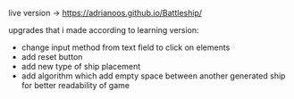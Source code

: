 live version -> https://adrianoos.github.io/Battleship/

upgrades that i made according to learning version:
- change input method from text field to click on elements
- add reset button
- add new type of ship placement 
- add algorithm which add empty space between another generated ship for better readability of game
